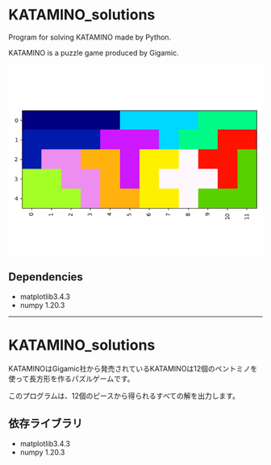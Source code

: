 # KATAMINO_solutions

Program for solving KATAMINO made by Python. 

KATAMINO is a puzzle game produced by Gigamic.

![sample](https://github.com/iyo0chan/KATAMINO-solutions/blob/main/sample.png)
## Dependencies

* matplotlib3.4.3
* numpy 1.20.3

---

# KATAMINO_solutions

KATAMINOはGigamic社から発売されているKATAMINOは12個のペントミノを使って長方形を作るパズルゲームです。

このプログラムは、12個のピースから得られるすべての解を出力します。

## 依存ライブラリ

* matplotlib3.4.3
* numpy 1.20.3
